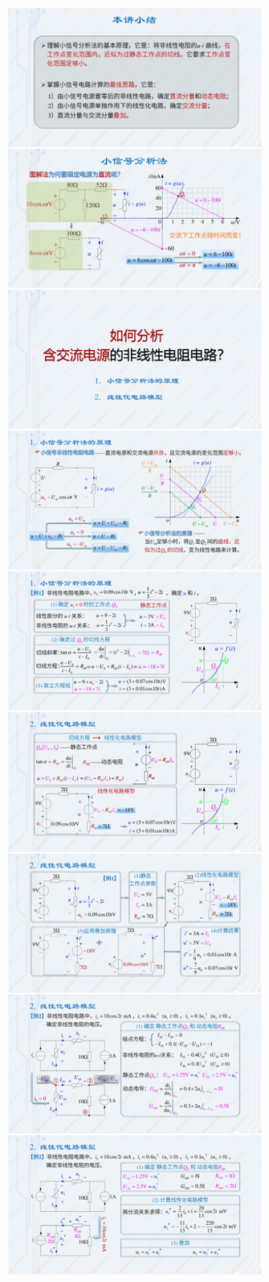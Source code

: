 ﻿![](./images/6-4小信号分析法-图片-1.jpg)
![](./images/6-4小信号分析法-图片-2.jpg)
![](./images/6-4小信号分析法-图片-3.jpg)
![](./images/6-4小信号分析法-图片-4.jpg)
![](./images/6-4小信号分析法-图片-5.jpg)
![](./images/6-4小信号分析法-图片-6.jpg)
![](./images/6-4小信号分析法-图片-7.jpg)
![](./images/6-4小信号分析法-图片-8.jpg)
![](./images/6-4小信号分析法-图片-9.jpg)
